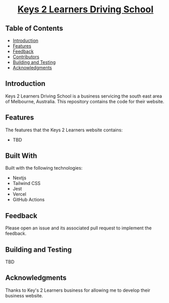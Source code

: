 <p align="center">
  <a href="https://Keys2Learners.com.au/"><h1 align="center"> Keys 2 Learners Driving School </h1></a>
</p>

## Table of Contents

- [Introduction](#introduction)
- [Features](#features)
- [Feedback](#feedback)
- [Contributors](#contributors)
- [Building and Testing](#building-and-testing)
- [Acknowledgments](#acknowledgments)

## Introduction

Keys 2 Learners Driving School is a business servicing the south east area of Melbourne, Australia. This repository contains the code for their website.

## Features

The features that the Keys 2 Learners website contains:

- TBD

## Built With

Built with the following technologies:

- Nextjs
- Tailwind CSS
- Jest
- Vercel
- GitHub Actions

## Feedback

Please open an issue and its associated pull request to implement the feedback.

## Building and Testing

TBD

## Acknowledgments

Thanks to Key's 2 Learners business for allowing me to develop their business website.
